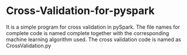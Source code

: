 # Cross-Validation-for-pyspark
It is a simple program for cross validation in pySpark. The file names for complete code is named complete together with the corresponding machine learning algorithm used. The cross validation code is named as CrossValidation.py
